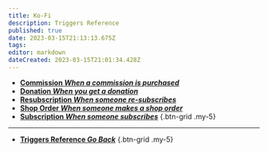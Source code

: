 ```yaml
---
title: Ko-Fi
description: Triggers Reference
published: true
date: 2023-03-15T21:13:13.675Z
tags: 
editor: markdown
dateCreated: 2023-03-15T21:01:34.428Z
---
```


- [<i class="mdi mdi-contactless-payment-circle primary--text"></i> **Commission *When a commission is purchased***](/Triggers/Ko-Fi/Commission)
- [<i class="mdi mdi-cash primary--text"></i> **Donation *When you get a donation***](/Triggers/Ko-Fi/Donation)
- [<i class="mdi mdi-account-reactivate primary--text"></i> **Resubscription *When someone re-subscribes***](/Triggers/Ko-Fi/Resubscription)
- [<i class="mdi mdi-store primary--text"></i> **Shop Order *When someone makes a shop order***](/Triggers/Ko-Fi/Shop-Order)
- [<i class="mdi mdi-account primary--text"></i> **Subscription *When someone subscribes***](/Triggers/Ko-Fi/Subscription)
{.btn-grid .my-5}

---

- [<i class="mdi mdi-chevron-left"></i>**Triggers Reference *Go Back***](/Triggers)
{.btn-grid .my-5}